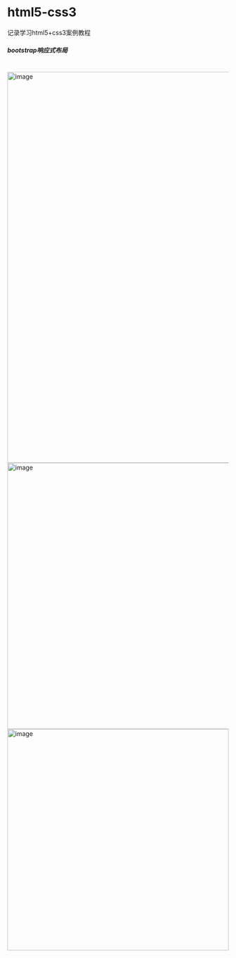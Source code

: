 # html5-css3
记录学习html5+css3案例教程


<h5>bootstrap响应式布局</h5><br>
<img width="890" alt="image" src="https://user-images.githubusercontent.com/67896996/224720703-2f847c80-a279-4784-9b8a-899cd53eba0f.png">

<img width="606" alt="image" src="https://user-images.githubusercontent.com/67896996/224721221-7e2f8f3d-a2d2-4736-902a-d8428cf6d487.png">

<img width="504" alt="image" src="https://user-images.githubusercontent.com/67896996/224721308-f6c373db-5c09-4010-b9c7-0c3b5212e8ed.png">
